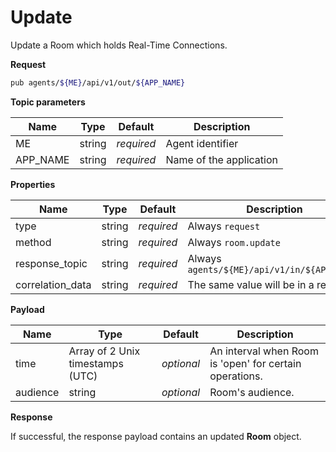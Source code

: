 # Update

Update a Room which holds Real-Time Connections.

**Request**

```bash
pub agents/${ME}/api/v1/out/${APP_NAME}
```

**Topic parameters**

Name     | Type   | Default    | Description
-------- | ------ | ---------- | ------------------
ME       | string | _required_ | Agent identifier
APP_NAME | string | _required_ | Name of the application

**Properties**

Name             | Type   | Default    | Description
---------------- | ------ | ---------- | ------------------
type             | string | _required_ | Always `request`
method           | string | _required_ | Always `room.update`
response_topic   | string | _required_ | Always `agents/${ME}/api/v1/in/${APP_NAME}`
correlation_data | string | _required_ | The same value will be in a response

**Payload**

Name     | Type                             | Default    | Description
-------- | -------------------------------- | ---------- | ------------------
time     | Array of 2 Unix timestamps (UTC) | _optional_ | An interval when Room is 'open' for certain operations.
audience | string                           | _optional_ | Room's audience.

**Response**

If successful, the response payload contains an updated **Room** object.
